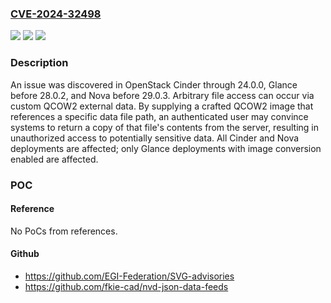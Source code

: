 ### [CVE-2024-32498](https://cve.mitre.org/cgi-bin/cvename.cgi?name=CVE-2024-32498)
![](https://img.shields.io/static/v1?label=Product&message=n%2Fa&color=blue)
![](https://img.shields.io/static/v1?label=Version&message=n%2Fa&color=blue)
![](https://img.shields.io/static/v1?label=Vulnerability&message=n%2Fa&color=brighgreen)

### Description

An issue was discovered in OpenStack Cinder through 24.0.0, Glance before 28.0.2, and Nova before 29.0.3. Arbitrary file access can occur via custom QCOW2 external data. By supplying a crafted QCOW2 image that references a specific data file path, an authenticated user may convince systems to return a copy of that file's contents from the server, resulting in unauthorized access to potentially sensitive data. All Cinder and Nova deployments are affected; only Glance deployments with image conversion enabled are affected.

### POC

#### Reference
No PoCs from references.

#### Github
- https://github.com/EGI-Federation/SVG-advisories
- https://github.com/fkie-cad/nvd-json-data-feeds

